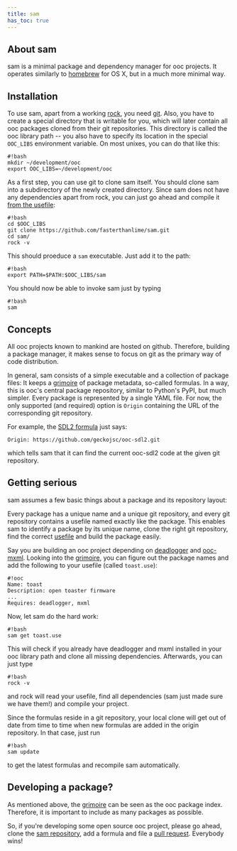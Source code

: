 ```yaml
---
title: sam
has_toc: true
---
```


## About sam

sam is a minimal package and dependency manager for ooc projects. It operates
similarly to [homebrew](https://brew.sh) for OS X, but in a much more minimal way.

## Installation

To use sam, apart from a working [rock](/docs/tools/rock/), you need [git](http://git-scm.com/).
Also, you have to create a special directory that is writable for you, which will
later contain all ooc packages cloned from their git repositories. This directory
is called the ooc library path -- you also have to specify its location in the special
`OOC_LIBS` environment variable. On most unixes, you can do that like this:

    #!bash
    mkdir ~/development/ooc
    export OOC_LIBS=~/development/ooc

As a first step, you can use git to clone sam itself. You should clone sam into
a subdirectory of the newly created directory. Since sam does not have any dependencies
apart from rock, you can just go ahead and compile it [from the usefile](/docs/tools/rock/usefiles/):

    #!bash
    cd $OOC_LIBS
    git clone https://github.com/fasterthanlime/sam.git
    cd sam/
    rock -v

This should proeduce a `sam` executable. Just add it to the path:

    #!bash
    export PATH=$PATH:$OOC_LIBS/sam

You should now be able to invoke sam just by typing

    #!bash
    sam

## Concepts

All ooc projects known to mankind are hosted on github. Therefore, building a
package manager, it makes sense to focus on git as the primary way of code
distribution.

In general, sam consists of a simple executable and a collection of package files:
It keeps a [grimoire](https://github.com/fasterthanlime/sam/tree/master/library) of
package metadata, so-called formulas.
In a way, this is ooc's central package repository, similar to
Python's PyPI, but much simpler. Every package is represented by a single YAML file.
For now, the only supported (and required) option is `Origin` containing the URL
of the corresponding git repository.

For example, the [SDL2 formula](https://github.com/fasterthanlime/sam/blob/master/library/sdl2.yml)
just says:

    Origin: https://github.com/geckojsc/ooc-sdl2.git

which tells sam that it can find the current ooc-sdl2 code at the given git repository.

## Getting serious

sam assumes a few basic things about a package and its repository layout:

Every package has a unique name and a unique git repository, and every
git repository contains a usefile named exactly like the package. This
enables sam to identify a package by its unique name, clone the right git
repository, find the correct [usefile](/docs/tools/rock/usefiles/) and build the package easily.

Say you are building an ooc project depending on
[deadlogger](https://github.com/fasterthanlime/deadlogger)
and [ooc-mxml](https://github.com/geckojsc/ooc-mxml). Looking into
the [grimoire][grimoire], you can figure out the package names and
add the following to your usefile (called `toast.use`):

    #!ooc
    Name: toast
    Description: open toaster firmware
    ...
    Requires: deadlogger, mxml

Now, let sam do the hard work:

    #!bash
    sam get toast.use

This will check if you already have deadlogger and mxml installed in your ooc library
path and clone all missing dependencies. Afterwards, you can just type

    #!bash
    rock -v

and rock will read your usefile, find all dependencies (sam just made sure we
have them!) and compile your project.

Since the formulas reside in a git repository, your local clone will get out of
date from time to time when new formulas are added in the origin repository.
In that case, just run

    #!bash
    sam update

to get the latest formulas and recompile sam automatically.

## Developing a package?

As mentioned above, the [grimoire][grimoire] can be seen as the ooc package index.
Therefore, it is important to include as many packages as possible.

So, if you're developing some open source ooc project, please go ahead, clone
the [sam repository][sam], add a formula and file a
[pull request](https://github.com/fasterthanlime/sam/pulls). Everybody wins!

[sam]: https://github.com/fasterthanlime/sam
[grimoire]: https://github.com/fasterthanlime/sam/tree/master/library
